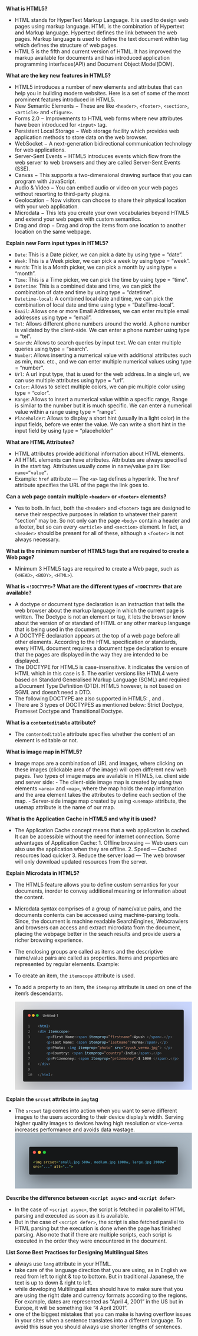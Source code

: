 **What is HTML5?**

- HTML stands for HyperText Markup Language. It is used to design web pages using markup language. HTML is the combination of Hypertext and Markup language. Hypertext defines the link between the web pages. Markup language is used to define the text document within tag which defines the structure of web pages.
- HTML 5 is the fifth and current version of HTML. It has improved the markup available for documents and has introduced application programming interfaces(API) and Document Object Model(DOM).

**What are the key new features in HTML5?**

- HTML5 introduces a number of new elements and attributes that can help you in building modern websites. Here is a set of some of the most prominent features introduced in HTML5.
- New Semantic Elements − These are like `<header>`, `<footer>`, `<section>`, `<article>` and `<figure>`.
- Forms 2.0 − Improvements to HTML web forms where new attributes have been introduced for `<input>` tag.
- Persistent Local Storage − Web storage facility which provides web application methods to store data on the web browser.
- WebSocket − A next-generation bidirectional communication technology for web applications.
- Server-Sent Events − HTML5 introduces events which flow from the web server to web browsers and they are called Server-Sent Events (SSE).
- Canvas − This supports a two-dimensional drawing surface that you can program with JavaScript.
- Audio & Video − You can embed audio or video on your web pages without resorting to third-party plugins.
- Geolocation − Now visitors can choose to share their physical location with your web application.
- Microdata − This lets you create your own vocabularies beyond HTML5 and extend your web pages with custom semantics.
- Drag and drop − Drag and drop the items from one location to another location on the same webpage.

**Explain new Form input types in HTML5?**

- `Date`: This is a Date picker, we can pick a date by using type = “date”.
- `Week`: This is a Week picker, we can pick a week by using type = “week”.
- `Month`: This is a Month picker, we can pick a month by using type = “month”.
- `Time`: This is a Time picker, we can pick the time by using type = “time”.
- `Datetime`: This is a combined date and time, we can pick the combination of date and time by using type = “datetime”.
- `Datetime-local`: A combined local date and time, we can pick the combination of local date and time using type = “DateTime-local”.
- `Email`: Allows one or more Email Addresses, we can enter multiple email addresses using type = “email”.
- `Tel`: Allows different phone numbers around the world. A phone number is validated by the client-side. We can enter a phone number using type = “tel”.
- `Search`: Allows to search queries by input text. We can enter multiple queries using type = “search”.
- `Number`: Allows inserting a numerical value with additional attributes such as min, max. etc., and we can enter multiple numerical values using type = “number”.
- `Url`: A url input type, that is used for the web address. In a single url, we can use multiple attributes using type = “url”.
- `Color`: Allows to select multiple colors, we can pic multiple color using type = “color”.
- `Range`: Allows to insert a numerical value within a specific range, Range is similar to the number but it is much specific. We can enter a numerical value within a range using type = “range”.
- `Placeholder`: Allows to display a short hint (usually in a light color) in the input fields, before we enter the value. We can write a short hint in the input field by using type = “placeholder”

**What are HTML Attributes?**

- HTML attributes provide additional information about HTML elements.
- All HTML elements can have attributes. Attributes are always specified in the start tag. Attributes usually come in name/value pairs like: `name=”value”`.
- Example: `href` attribute — The `<a>` tag defines a hyperlink. The `href` attribute specifies the URL of the page the link goes to.

**Can a web page contain multiple `<header>` or `<footer>` elements?**

- Yes to both. In fact, both the `<header>` and `<footer>` tags are designed to serve their respective purposes in relation to whatever their parent “section” may be. So not only can the page `<body>` contain a header and a footer, but so can every `<article>` and `<section>` element. In fact, a `<header>` should be present for all of these, although a `<footer>` is not always necessary.

**What is the minimum number of HTML5 tags that are required to create a Web page?**
- Minimum 3 HTML5 tags are required to create a Web page, such as (`<HEAD>`, `<BODY>`, `<HTML>`).

**What is `<!DOCTYPE>`? What are the different types of `<!DOCTYPE>` that are available?**

- A doctype or document type declaration is an instruction that tells the web browser about the markup language in which the current page is written. The Doctype is not an element or tag, it lets the browser know about the version of or standard of HTML or any other markup language that is being used in the document.
- A DOCTYPE declaration appears at the top of a web page before all other elements. According to the HTML specification or standards, every HTML document requires a document type declaration to ensure that the pages are displayed in the way they are intended to be displayed.
- The DOCTYPE for HTML5 is case-insensitive. It indicates the version of HTML which in this case is 5. The earlier versions like HTML4 were based on Standard Generalised Markup Language (SGML) and required a Document Type Definition (DTD). HTML5 however, is not based on SGML and doesn’t need a DTD.
- The following DOCTYPE are also supported in HTML5: <!DocTYpe html>, <!dOCtype html> and <!doctype html>.
- There are 3 types of DOCTYPES as mentioned below: Strict Doctype, Frameset Doctype and Transitional Doctype.

**What is a `contenteditable` attribute?**

- The `contenteditable` attribute specifies whether the content of an element is editable or not.

**What is image map in HTML5?**

- Image maps are a combination of URL and images, where clicking on these images (clickable area of the image) will open different new web pages.
  Two types of image maps are available in HTML5, i.e. client side and server side: - The client-side image map is created by using two elements `<area>` and `<map>`, where the map holds the map information and the area element takes the attributes to define each section of the map. - Server-side image map created by using `<usemap>` attribute, the usemap attribute is the name of our map.

**What is the Application Cache in HTML5 and why it is used?**

- The Application Cache concept means that a web application is cached. It can be accessible without the need for internet connection.
  Some advantages of Application Cache: 1. Offline browsing — Web users can also use the application when they are offline. 2. Speed — Cached resources load quicker 3. Reduce the server load — The web browser will only download updated resources from the server.

**Explain Microdata in HTML5?**

- The HTML5 feature allows you to define custom semantics for your documents, inorder to convey additional meaning or information about the content.
- Microdata syntax comprises of a group of name/value pairs, and the documents contents can be accessed using machine-parsing tools. Since, the document is machine readable SearchEngines, Webcrawlers and browsers can access and extract microdata from the document, placing the webpage better in the seach results and provide users a richer browsing experience.
- The enclosing groups are called as items and the descriptive name/value pairs are called as properties. Items and properties are represented by regular elements. Example:
- To create an item, the `itemscope` attribute is used.
- To add a property to an item, the `itemprop` attribute is used on one of the item’s descendants.

    ![Microdata](./assets/html-microdata.png)

**Explain the `srcset` attribute in `img` tag**

- The `srcset` tag comes into action when you want to serve different images to the users according to their device display’s width. Serving higher quality images to devices having high resolution or vice-versa increases performance and avoids data wastage.
  ![Src set](./assets/html-srcset.png)

**Describe the difference between `<script async>` and `<script defer>`**

- In the case of `<script async>`, the script is fetched in parallel to HTML parsing and executed as soon as it is available.
- But in the case of `<script defer>`, the script is also fetched parallel to HTML parsing but the execution is done when the page has finished parsing.
  Also note that if there are multiple scripts, each script is executed in the order they were encountered in the document.

**List Some Best Practices for Designing Multilingual Sites**

- always use `lang` attribute in your HTML.
- take care of the language direction that you are using, as in English we read from left to right & top to bottom. But in traditional Japanese, the text is up to down & right to left.
- while developing Multilingual sites should have to make sure that you are using the right date and currency formats according to the regions. For example, dates are represented as “April 4, 2001” in the US but in Europe, it will be something like “4 April 2001”.
- one of the biggest mistakes that you can make is having overflow issues in your sites when a sentence translates into a different language. To avoid this issue you should always use shorter lengths of sentences.
